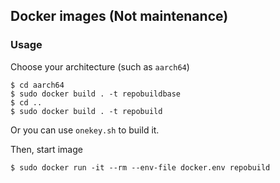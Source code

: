 ## Docker images (Not maintenance)

### Usage

Choose your architecture (such as `aarch64`)

```plain
$ cd aarch64
$ sudo docker build . -t repobuildbase
$ cd ..
$ sudo docker build . -t repobuild
```

Or you can use `onekey.sh` to build it.

Then, start image

```plain
$ sudo docker run -it --rm --env-file docker.env repobuild
```
